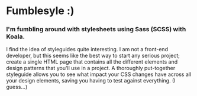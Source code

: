 # Fumblesyle :)
### I'm fumbling around with stylesheets using Sass (SCSS) with Koala.

I find the idea of styleguides quite interesting. I am not a front-end developer, but this seems like the best way to start any serious project; create a single HTML page that contains all the different elements and design patterns that you'll use in a project. A thoroughly put-together styleguide allows you to see what impact your CSS changes have across all your design elements, saving you having to test against everything. (I guess...)